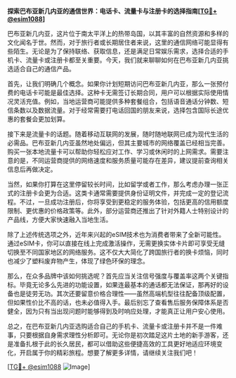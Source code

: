 **探索巴布亚新几内亚的通信世界：电话卡、流量卡与注册卡的选择指南[[TG💪+ @esim1088](https://t.me/s/esim1088)]**

巴布亚新几内亚，这片位于南太平洋上的热带岛国，以其丰富的自然资源和多样的文化闻名于世。然而，对于旅行者或长期居住者来说，这里的通信网络可能显得有些陌生。无论是为了保持联络、获取信息，还是满足日常娱乐需求，选择合适的手机卡、流量卡或注册卡都至关重要。今天，我们就来聊聊如何在巴布亚新几内亚挑选适合自己的通信产品。

首先，让我们明确几个概念。如果你计划短期访问巴布亚新几内亚，那么一张预付费的电话卡可能是最佳选择。这种卡无需签订长期合同，用户可以根据实际使用情况灵活充值。例如，当地运营商可能提供多种套餐组合，包括语音通话分钟数、短信条数以及数据流量。对于经常需要打电话回国的朋友来说，选择包含国际长途优惠的套餐会更加划算。

接下来是流量卡的话题。随着移动互联网的发展，随时随地联网已成为现代生活的必需品。巴布亚新几内亚虽然地处偏远，但其主要城市的网络覆盖已经相当完善。购买一张本地流量卡可以帮助你轻松应对工作、学习或休闲时的上网需求。需要注意的是，不同运营商提供的网络速度和服务质量可能存在差异，建议提前查询相关信息后再做决定。

当然，如果你打算在这里停留较长时间，比如留学或者工作，那么考虑办理一张正式的注册卡会更为合适。这类卡通常需要提供身份证明文件，并完成一定的登记流程。不过，一旦成功注册后，你将享受到更稳定的服务体验，包括更高的信用额度限制、更优惠的价格政策等。此外，部分运营商还推出了针对外籍人士特别设计的产品线，方便大家快速融入当地生活。

除了上述传统选项之外，近年来兴起的eSIM技术也为消费者带来了全新可能性。通过eSIM卡，你可以直接在线上完成激活操作，无需更换实体卡片即可享受无缝切换至不同国家地区的网络服务。这不仅大大简化了跨国旅行者的换卡烦恼，同时也减少了塑料废弃物产生，体现了绿色环保的理念。

那么，在众多品牌中该如何挑选呢？首先应当关注信号强度与覆盖率这两个关键指标。毕竟无论多么先进的功能设置，如果连最基本的通话都无法保证，那再好的设备也是徒劳无功。其次还要留意价格合理性——虽然高端机型往往配备顶级配置，但如果性价比不高的话，也未必值得入手。最后别忘了查看售后服务保障体系是否健全，因为只有当出现问题时能够得到及时响应处理，才能真正让用户安心使用。

总之，在巴布亚新几内亚选购适合自己的手机卡、流量卡或注册卡并不是一件难事，只要根据自身需求理性分析即可。无论你是初次踏足这片土地的新手游客，还是准备扎根于此的长久居民，都可以借助这些便捷高效的工具更好地适应环境变化，开启属于你的精彩旅程。想要了解更多详情，请继续关注我们吧！

[[TG💪+ @esim1088](https://t.me/s/esim1088) ![Image](https://i.postimg.cc/4NQfJmqS/Snipaste-2025-05-13-00-14-12.png)]